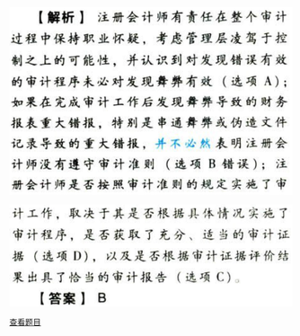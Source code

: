 ![](10f4b5f4ffece62a96b8f9168006c537.png)

![](016646d53222ec8119bdd9f7ad7ea5c4.png)

[查看题目](../对舞弊和法律法规的考虑.本章真题.md#1-题目)

